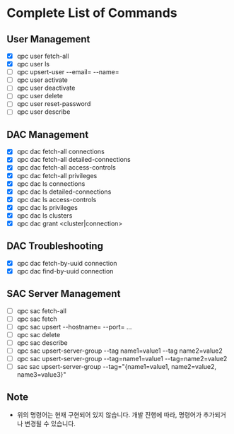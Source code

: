 # Complete List of Commands

## User Management
- [x] qpc user fetch-all
- [x] qpc user ls
- [ ] qpc upsert-user <loginid> --email=<email> --name=<name>
- [ ] qpc user activate <user>
- [ ] qpc user deactivate <user>
- [ ] qpc user delete <user>
- [ ] qpc user reset-password <user>
- [ ] qpc user describe <user>

## DAC Management
- [x] qpc dac fetch-all connections
- [x] qpc dac fetch-all detailed-connections
- [x] qpc dac fetch-all access-controls
- [x] qpc dac fetch-all privileges
- [x] qpc dac ls connections
- [x] qpc dac ls detailed-connections
- [x] qpc dac ls access-controls
- [x] qpc dac ls privileges
- [x] qpc dac ls clusters
- [x] qpc dac grant <user> <privilege> <cluster|connection>

## DAC Troubleshooting
- [x] qpc dac fetch-by-uuid connection <uuid>
- [x] qpc dac find-by-uuid connection <uuid>

## SAC Server Management
- [ ] qpc sac fetch-all
- [ ] qpc sac fetch <name>
- [ ] qpc sac upsert <name> --hostname=<hostname> --port=<port> ...
- [ ] qpc sac delete <name>
- [ ] qpc sac describe <name>
- [ ] qpc sac upsert-server-group <name> --tag name1=value1 --tag name2=value2
- [ ] qpc sac upsert-server-group <name> --tag=name1=value1 --tag=name2=value2
- [ ] sac sac upsert-server-group <name> --tag="{name1=value1, name2=value2, name3=value3}"

## Note
- 위의 명령어는 현재 구현되어 있지 않습니다. 개발 진행에 따라, 명령어가 추가되거나 변경될 수 있습니다.
